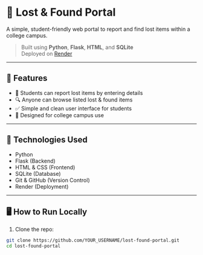 # 🎒 Lost & Found Portal

A simple, student-friendly web portal to report and find lost items within a college campus.

> Built using **Python**, **Flask**, **HTML**, and **SQLite**  
> Deployed on [Render](https://render.com)

---

## 📌 Features

- 🧾 Students can report lost items by entering details
- 🔍 Anyone can browse listed lost & found items
- ✅ Simple and clean user interface for students
- 🏫 Designed for college campus use

---

## 🚀 Technologies Used

- Python
- Flask (Backend)
- HTML & CSS (Frontend)
- SQLite (Database)
- Git & GitHub (Version Control)
- Render (Deployment)

---

## 🖥️ How to Run Locally

1. Clone the repo:
```bash
git clone https://github.com/YOUR_USERNAME/lost-found-portal.git
cd lost-found-portal
